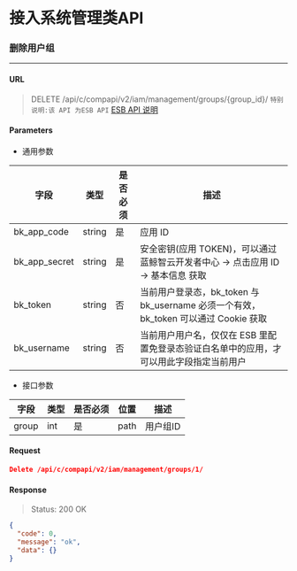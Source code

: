 # 接入系统管理类API
### 删除用户组

-------

#### URL

> DELETE /api/c/compapi/v2/iam/management/groups/{group_id}/
> `特别说明:该 API 为ESB API` [ESB API 说明](../01-Overview/01-BackendAPIvsESBAPI.md)


#### Parameters

* 通用参数

| 字段 |  类型 |是否必须  | 描述  |
|--------|--------|--------|--------|
|bk_app_code|string|是|应用 ID|
|bk_app_secret|string|是|安全密钥(应用 TOKEN)，可以通过 蓝鲸智云开发者中心 -> 点击应用 ID -> 基本信息 获取|
|bk_token|string|否|当前用户登录态，bk_token 与 bk_username 必须一个有效，bk_token 可以通过 Cookie 获取|
|bk_username|string|否|当前用户用户名，仅仅在 ESB 里配置免登录态验证白名单中的应用，才可以用此字段指定当前用户|

* 接口参数

| 字段 |  类型 |是否必须  | 位置 |描述  |
|--------|--------|--------|--------|--------|
| group | int | 是 | path | 用户组ID |

#### Request
```json
Delete /api/c/compapi/v2/iam/management/groups/1/
```

#### Response

> Status: 200 OK

```json
{
  "code": 0,
  "message": "ok",
  "data": {}
}
```
